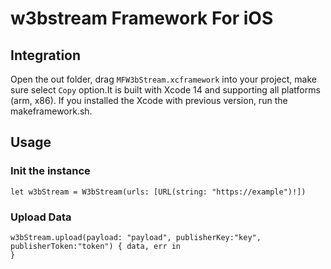 # w3bstream Framework For iOS

## Integration
Open the out folder, drag `MFW3bStream.xcframework` into your project, make sure select `Copy` option.It is built with Xcode 14 and supporting all platforms (arm, x86).
If you installed the Xcode with previous version, run the makeframework.sh.

## Usage

### Init the instance
```   
let w3bStream = W3bStream(urls: [URL(string: "https://example")!])
```

### Upload Data
```
w3bStream.upload(payload: "payload", publisherKey:"key", publisherToken:"token") { data, err in
}
```
